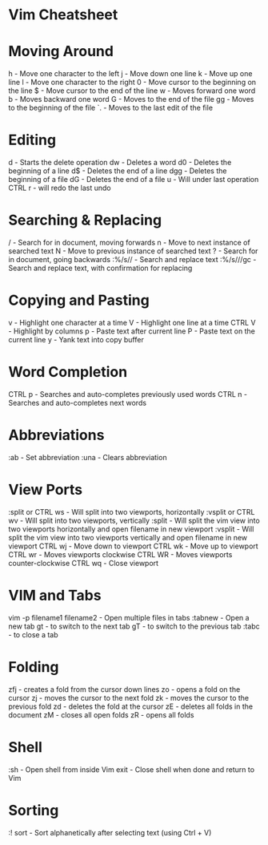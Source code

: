 # Vim Cheatsheet

# Moving Around
h - Move one character to the left
j - Move down one line
k - Move up one line
l - Move one character to the right
0 - Move cursor to the beginning on the line
$ - Move cursor to the end of the line
w - Moves forward one word
b - Moves backward one word
G - Moves to the end of the file
gg - Moves to the beginning of the file
`. - Moves to the last edit of the file

# Editing
d - Starts the delete operation
dw - Deletes a word
d0 - Deletes the beginning of a line
d$ - Deletes the end of a line
dgg - Deletes the beginning of a file
dG - Deletes the end of a file
u - Will under last operation
CTRL r - will redo the last undo

# Searching & Replacing
/<text> - Search for <text> in document, moving forwards
n - Move to next instance of searched text
N - Move to previous instance of searched text
?<text> - Search for <text> in document, going backwards
:%/s/<text>/<replacementtext> - Search and replace text
:%/s/<text>/<replacementtext>/gc - Search and replace text, with confirmation for replacing

# Copying and Pasting
v - Highlight one character at a time
V - Highlight one line at a time
CTRL V - Highlight by columns
p - Paste text after current line
P - Paste text on the current line
y - Yank text into copy buffer

# Word Completion
CTRL p - Searches and auto-completes previously used words
CTRL n - Searches and auto-completes next words

# Abbreviations
:ab <abbreviation> <abbreviated word> - Set abbreviation
:una <abbreviation> - Clears abbreviation

# View Ports
:split or CTRL ws - Will split into two viewports, horizontally
:vsplit or CTRL wv - Will split into two viewports, vertically
:split <filename> - Will split the vim view into two viewports horizontally and open filename in new viewport
:vsplit <filename> - Will split the vim view into two viewports vertically and open filename in new viewport
CTRL wj - Move down to viewport
CTRL wk - Move up to viewport
CTRL wr - Moves viewports clockwise
CTRL WR - Moves viewports counter-clockwise
CTRL wq - Close viewport

# VIM and Tabs
vim -p filename1 filename2 - Open multiple files in tabs
:tabnew - Open a new tab
gt - to switch to the next tab
gT - to switch to the previous tab
:tabc - to close a tab

# Folding
zf<n>j - creates a fold from the cursor down <n> lines
zo - opens a fold on the cursor
zj - moves the cursor to the next fold
zk - moves the cursor to the previous fold
zd - deletes the fold at the cursor
zE - deletes all folds in the document
zM - closes all open folds
zR - opens all folds

# Shell
:sh - Open shell from inside Vim
exit - Close shell when done and return to Vim

# Sorting
:! sort - Sort alphanetically after selecting text (using Ctrl + V)

